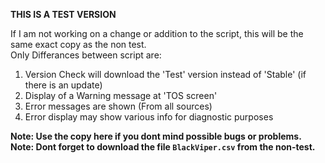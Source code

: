 **THIS IS A TEST VERSION**

If I am not working on a change or addition to the script, this will be the same exact copy as the non test.<br />
Only Differances between script are:
1. Version Check will download the 'Test' version instead of 'Stable' (if there is an update)
2. Display of a Warning message at 'TOS screen'
3. Error messages are shown (From all sources)
4. Error display may show various info for diagnostic purposes

**Note: Use the copy here if you dont mind possible bugs or problems.**
**Note: Dont forget to download the file `BlackViper.csv` from the non-test.**
